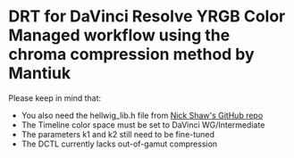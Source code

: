 # DRT for DaVinci Resolve YRGB Color Managed workflow using the chroma compression method by Mantiuk

Please keep in mind that:

* You also need the hellwig_lib.h file from [Nick Shaw's GitHub repo](https://github.com/nick-shaw/aces-ot-vwg-experiments/tree/master/dctl)
* The Timeline color space must be set to DaVinci WG/Intermediate
* The parameters k1 and k2 still need to be fine-tuned
* The DCTL currently lacks out-of-gamut compression
